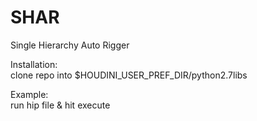 # SHAR
Single Hierarchy Auto Rigger  

Installation:  
clone repo into $HOUDINI_USER_PREF_DIR/python2.7libs  

Example:  
run hip file & hit execute  

